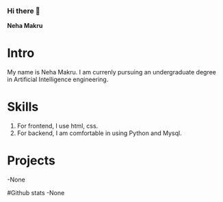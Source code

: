 ### Hi there 👋
**Neha Makru** 
# Intro 
My name is Neha Makru. 
I am currenly pursuing an undergraduate degree in Artificial Intelligence engineering.

# Skills
1. For frontend, I use html, css.
2. For backend, I am comfortable in using Python and Mysql.

# Projects 
-None

#Github stats 
-None 
#
